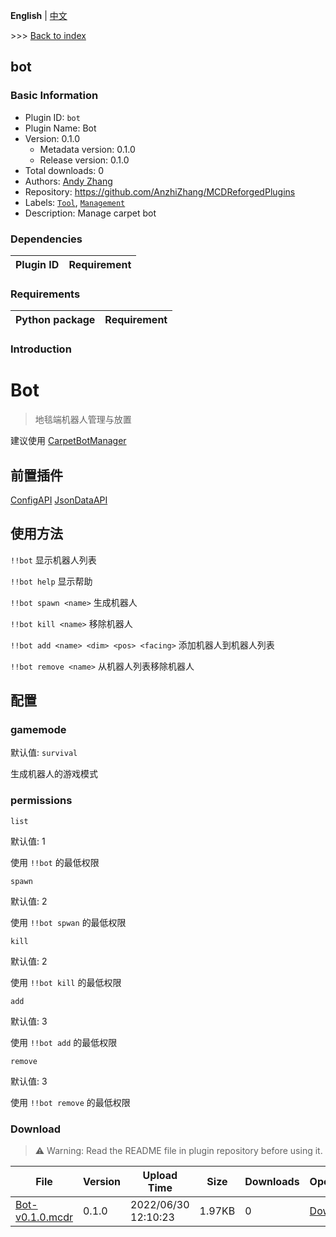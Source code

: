**English** | [中文](readme-zh_cn.md)

\>\>\> [Back to index](/readme.md)

## bot

### Basic Information

- Plugin ID: `bot`
- Plugin Name: Bot
- Version: 0.1.0
  - Metadata version: 0.1.0
  - Release version: 0.1.0
- Total downloads: 0
- Authors: [Andy Zhang](https://github.com/AnzhiZhang)
- Repository: https://github.com/AnzhiZhang/MCDReforgedPlugins
- Labels: [`Tool`](/labels/tool/readme.md), [`Management`](/labels/management/readme.md)
- Description: Manage carpet bot

### Dependencies

| Plugin ID | Requirement |
| --- | --- |

### Requirements

| Python package | Requirement |
| --- | --- |

### Introduction

# Bot

> 地毯端机器人管理与放置

建议使用 [CarpetBotManager](https://github.com/FAS-Server/CarpetBotManager)

## 前置插件

[ConfigAPI](https://github.com/MCDReforged/ConfigAPI)
[JsonDataAPI](https://github.com/AnzhiZhang/MCDReforgedPlugins/tree/master/.archived/JsonDataAPI)

## 使用方法

`!!bot` 显示机器人列表

`!!bot help` 显示帮助

`!!bot spawn <name>` 生成机器人

`!!bot kill <name>` 移除机器人

`!!bot add <name> <dim> <pos> <facing>` 添加机器人到机器人列表

`!!bot remove <name>` 从机器人列表移除机器人

## 配置

### gamemode

默认值: `survival`

生成机器人的游戏模式

### permissions

`list`

默认值: 1

使用 `!!bot` 的最低权限

`spawn`

默认值: 2

使用 `!!bot spwan` 的最低权限

`kill`

默认值: 2

使用 `!!bot kill` 的最低权限

`add`

默认值: 3

使用 `!!bot add` 的最低权限

`remove`

默认值: 3

使用 `!!bot remove` 的最低权限

### Download

> :warning: Warning: Read the README file in plugin repository before using it.

| File | Version | Upload Time | Size | Downloads | Operations |
| --- | --- | --- | --- | --- | --- |
| [Bot-v0.1.0.mcdr](https://github.com/AnzhiZhang/MCDReforgedPlugins/releases/tag/bot-v0.1.0) | 0.1.0 | 2022/06/30 12:10:23 | 1.97KB | 0 | [Download](https://github.com/AnzhiZhang/MCDReforgedPlugins/releases/download/bot-v0.1.0/Bot-v0.1.0.mcdr) |

